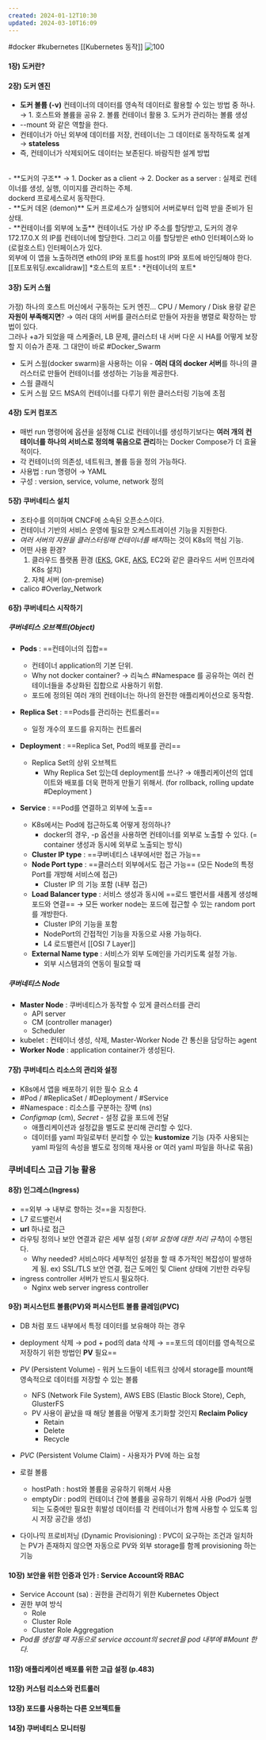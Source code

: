 ```yaml
---
created: 2024-01-12T10:30
updated: 2024-03-10T16:09
---
```

#docker #kubernetes [[Kubernetes 동작]]
![100](https://image.yes24.com/goods/84927385/XL)
#### 1장) 도커란?

#### 2장) 도커 엔진

- **도커 볼륨 (-v)** 
컨테이너의 데이터를 영속적 데이터로 활용할 수 있는 방법 중 하나.
&rarr; 1. 호스트와 볼륨을 공유 2. 볼륨 컨테이너 활용 3. 도커가 관리하는 볼륨 생성
- --mount 와 같은 역할을 한다.
- 컨테이너가 아닌 외부에 데이터를 저장, 컨테이너는 그 데이터로 동작하도록 설계 &rarr; **stateless**
- 즉, 컨테이너가 삭제되어도 데이터는 보존된다. 바람직한 설계 방법
<br/>
- **도커의 구조**
&rarr; 1. Docker as a client 
&rarr; 2. Docker as a server : 실제로 컨테이너를 생성, 실행, 이미지를 관리하는 주체. <br/> dockerd 프로세스로서 동작한다.
<br/>
- **도커 데몬 (demon)**
도커 프로세스가 실행되어 서버로부터 입력 받을 준비가 된 상태.
<br/>
- **컨테이너를 외부에 노출**
컨테이너도 가상 IP 주소를 할당받고, 도커의 경우 172.17.0.X 의 IP를 컨테이너에 할당한다. 그리고 이를 할당받은 eth0 인터페이스와 lo (로컬호스트) 인터페이스가 있다. <br/> 외부에 이 앱을 노출하려면 eth0의 IP와 포트를 host의 IP와 포트에 바인딩해야 한다. [[포트포워딩.excalidraw]]
*호스트의 포트* : *컨테이너의 포트*

#### 3장) 도커 스웜

가정) 
하나의 호스트 머신에서 구동하는 도커 엔진... CPU / Memory / Disk 용량 같은 **자원이 부족해지면**? &rarr; 여러 대의 서버를 클러스터로 만들어 자원을 병렬로 확장하는 방법이 있다. <br/> 그러나 +a가 되었을 때 스케줄러, LB 문제, 클러스터 내 서버 다운 시 HA를 어떻게 보장할 지 이슈가 존재. 그 대안이 바로 #Docker_Swarm 

- 도커 스웜(docker swarm)을 사용하는 이유 - **여러 대의 docker 서버**를 하나의 클러스터로 만들어 컨테이너를 생성하는 기능을 제공한다.
- 스웜 클래식 
- 도커 스웜 모드 MSA의 컨테이너를 다루기 위한 클러스터링 기능에 초점

#### 4장) 도커 컴포즈

- 매번 run 명령어에 옵션을 설정해 CLI로 컨테이너를 생성하기보다는 **여러 개의 컨테이너를 하나의 서비스로 정의해 묶음으로 관리**하는 Docker Compose가 더 효율적이다.
- 각 컨테이너의 의존성, 네트워크, 볼륨 등을 정의 가능하다.
- 사용법 : run 명령어 &rarr; YAML
- 구성 : version, service, volume, network 정의

#### 5장) 쿠버네티스 설치

- 조타수를 의미하며 CNCF에 소속된 오픈소스이다.
- 컨테이너 기반의 서비스 운영에 필요한 오케스트레이션 기능을 지원한다.
- *여러 서버의 자원을 클러스터링해 컨테이너를 배치*하는 것이 K8s의 핵심 기능.
- 어떤 사용 환경? 
	1. 클라우드 플랫폼 환경 ([EKS](https://docs.aws.amazon.com/ko_kr/eks/latest/userguide/what-is-eks.html), GKE, [AKS](https://azure.microsoft.com/ko-kr/products/kubernetes-service), EC2와 같은 클라우드 서버 인프라에 K8s 설치)
	2. 자체 서버 (on-premise)
- calico #Overlay_Network 

#### 6장) 쿠버네티스 시작하기

##### 쿠버네티스 오브젝트(Object)
- **Pods** : ==컨테이너의 집합==
	- 컨테이너 application의 기본 단위.
	- Why not docker container? &rarr; 리눅스 #Namespace 를 공유하는 여러 컨테이너들을 추상화된 집합으로 사용하기 위함.
	- 포드에 정의된 여러 개의 컨테이너는 하나의 완전한 애플리케이션으로 동작함.
	
- **Replica Set** : ==Pods를 관리하는 컨트롤러==
	- 일정 개수의 포드를 유지하는 컨트롤러

- **Deployment** : ==Replica Set, Pod의 배포를 관리==
	- Replica Set의 상위 오브젝트
		- Why Replica Set 있는데 deployment를 쓰나? &rarr; 애플리케이션의 업데이트와 배포를 더욱 편하게 만들기 위해서. (for rollback, rolling update #Deployment )
	
- **Service** : ==Pod를 연결하고 외부에 노출==
	- K8s에서는 Pod에 접근하도록 어떻게 정의하나?
		- docker의 경우, -p 옵션을 사용하면 컨테이너를 외부로 노출할 수 있다. (= container 생성과 동시에 외부로 노출되는 방식)
	- **Cluster IP type** : ==쿠버네티스 내부에서만 접근 가능==
	- **Node Port type** : ==클러스터 외부에서도 접근 가능== (모든 Node의 특정 Port를 개방해 서비스에 접근) 
		- Cluster IP 의 기능 포함 (내부 접근)
	- **Load Balancer type** : 서비스 생성과 동시에 ==로드 밸런서를 새롭게 생성해 포드와 연결== &rarr; 모든 worker node는 포드에 접근할 수 있는 random port를 개방한다. 
		- Cluster IP의 기능을 포함
		- NodePort의 간접적인 기능을 자동으로 사용 가능하다.
		- L4 로드밸런서 [[OSI 7 Layer]]
	- **External Name type** : 서비스가 외부 도메인을 가리키도록 설정 가능.
		- 외부 시스템과의 연동이 필요할 때

##### 쿠버네티스 Node
- **Master Node** : 쿠버네티스가 동작할 수 있게 클러스터를 관리
	- API server
	- CM (controller manager)
	- Scheduler
- kubelet : 컨테이너 생성, 삭제, Master-Worker Node 간 통신을 담당하는 agent
- **Worker Node** : application container가 생성된다.

#### 7장) 쿠버네티스 리소스의 관리와 설정
- K8s에서 앱을 배포하기 위한 필수 요소 4 
- #Pod / #ReplicaSet / #Deployment / #Service 
- #Namespace : 리소스를 구분하는 장벽 (ns)
- *Configmap* (cm), *Secret* - 설정 값을 포드에 전달
	- 애플리케이션과 설정값을 별도로 분리해 관리할 수 있다.
	- 데이터를 yaml 파일로부터 분리할 수 있는 **kustomize** 기능 (자주 사용되는 yaml 파일의 속성을 별도로 정의해 재사용 or 여러 yaml 파일을 하나로 묶음)

### 쿠버네티스 고급 기능 활용
#### 8장) 인그레스(Ingress)

- ==외부 &rarr; 내부로 향하는 것==을 지칭한다.
- L7 로드밸런서
- **url** 하나로 접근
- 라우팅 정의나 보안 연결과 같은 세부 설정 (*외부 요청에 대한 처리 규칙*)이 수행된다.
	- Why needed? 서비스마다 세부적인 설정을 할 때 추가적인 복잡성이 발생하게 됨. ex) SSL/TLS 보안 연결, 접근 도메인 및 Client 상태에 기반한 라우팅
- ingress controller 서버가 반드시 필요하다.
	- Nginx web server ingress controller

#### 9장) 퍼시스턴트 볼륨(PV)와 퍼시스턴트 볼륨 클레임(PVC)

- DB 처럼 포드 내부에서 특정 데이터를 보유해야 하는 경우
- deployment 삭제 &rarr; pod + pod의 data 삭제 &rarr; ==포드의 데이터를 영속적으로 저장하기 위한 방법인 **PV** 필요==
- *PV* (Persistent Volume) - 워커 노드들이 네트워크 상에서 storage를 mount해 영속적으로 데이터를 저장할 수 있는 볼륨
	- NFS (Network File System), AWS EBS (Elastic Block Store), Ceph, GlusterFS 
	- PV 사용이 끝났을 때 해당 볼륨을 어떻게 초기화할 것인지 **Reclaim Policy**
		- Retain
		- Delete
		- Recycle
- *PVC* (Persistent Volume Claim) - 사용자가 PV에 하는 요청

- 로컬 볼륨 
	- hostPath : host와 볼륨을 공유하기 위해서 사용
	- emptyDir : pod의 컨테이너 간에 볼륨을 공유하기 위해서 사용 (Pod가 실행되는 도중에만 필요한 휘발성 데이터를 각 컨테이너가 함께 사용할 수 있도록 임시 저장 공간을 생성)
- 다이나믹 프로비저닝 (Dynamic Provisioning) : PVC이 요구하는 조건과 일치하는 PV가 존재하지 않으면 자동으로 PV와 외부 storage를 함께 provisioning 하는 기능

#### 10장) 보안을 위한 인증과 인가 : Service Account와 RBAC

- Service Account (sa) : 권한을 관리하기 위한 Kubernetes Object
- 권한 부여 방식
	- Role
	- Cluster Role
	- Cluster Role Aggregation
- *Pod를 생성할 때 자동으로 service account의 secret을 pod 내부에 #Mount 한다.*

#### 11장) 애플리케이션 배포를 위한 고급 설정 (p.483)

#### 12장) 커스텀 리소스와 컨트롤러

#### 13장) 포드를 사용하는 다른 오브젝트들

#### 14장) 쿠버네티스 모니터링